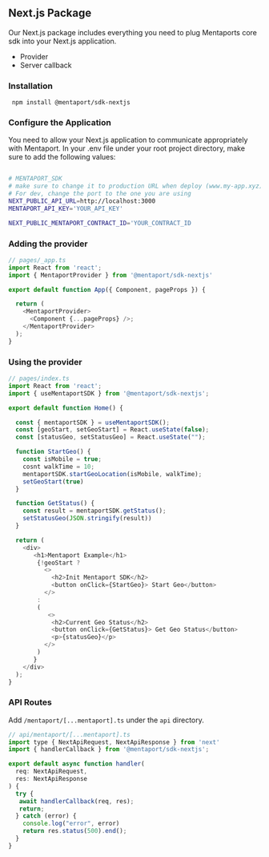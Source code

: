## Next.js Package
Our Next.js package includes everything you need to plug Mentaports core sdk into your Next.js application.
  - Provider
  - Server callback
   
 ### Installation
     npm install @mentaport/sdk-nextjs
     
### Configure the Application
You need to allow your Next.js application to communicate appropriately with Mentaport. In your .env file under your root project directory, make sure to add the following values:

``` bash

# MENTAPORT_SDK
# make sure to change it to production URL when deploy (www.my-app.xyz)
# For dev, change the port to the one you are using
NEXT_PUBLIC_API_URL=http://localhost:3000
MENTAPORT_API_KEY='YOUR_API_KEY'

NEXT_PUBLIC_MENTAPORT_CONTRACT_ID='YOUR_CONTRACT_ID
```

### Adding the provider
```js
// pages/_app.ts
import React from 'react';
import { MentaportProvider } from '@mentaport/sdk-nextjs'

export default function App({ Component, pageProps }) {

  return (
    <MentaportProvider>
      <Component {...pageProps} />;
    </MentaportProvider>
  );
}

```

### Using the provider
```js
// pages/index.ts
import React from 'react';
import { useMentaportSDK } from '@mentaport/sdk-nextjs';

export default function Home() {

  const { mentaportSDK } = useMentaportSDK();
  const [geoStart, setGeoStart] = React.useState(false);
  const [statusGeo, setStatusGeo] = React.useState("");

  function StartGeo() {
    const isMobile = true;
    cosnt walkTime = 10;
    mentaportSDK.startGeoLocation(isMobile, walkTime);
    setGeoStart(true)
  }

  function GetStatus() {
    const result = mentaportSDK.getStatus();
    setStatusGeo(JSON.stringify(result))
  }

  return (
    <div>
       <h1>Mentaport Example</h1>
        {!geoStart ? 
          <>
            <h2>Init Mentaport SDK</h2>
            <button onClick={StartGeo}> Start Geo</button>
          </>
        : 
        (
           <>
            <h2>Current Geo Status</h2>
            <button onClick={GetStatus}> Get Geo Status</button>
            <p>{statusGeo}</p>
          </>
        )
       }
    </div>
  );
}

```


### API Routes
Add `/mentaport/[...mentaport].ts` under the `api` directory.

```js
// api/mentaport/[...mentaport].ts
import type { NextApiRequest, NextApiResponse } from 'next'
import { handlerCallback } from '@mentaport/sdk-nextjs';

export default async function handler(
  req: NextApiRequest,
  res: NextApiResponse
) {
  try {
   await handlerCallback(req, res);
   return;
  } catch (error) {
    console.log("error", error)
    return res.status(500).end();
  }
}
